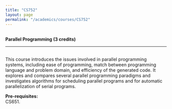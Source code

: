 ```yaml
---
title: "CS752"
layout: page
permalink: "/academics/courses/CS752"
---
```




\
**Parallel Programming (3 credits)**

---

\
This course introduces the issues involved in parallel programming systems, including ease of programming, match between programming language and problem domain, and efficiency of the generated code. It explores and compares several parallel programming paradigms and investigates algorithms for scheduling parallel programs and for automatic parallelization of serial programs.

**Pre-requisites:**
\
CS651.
